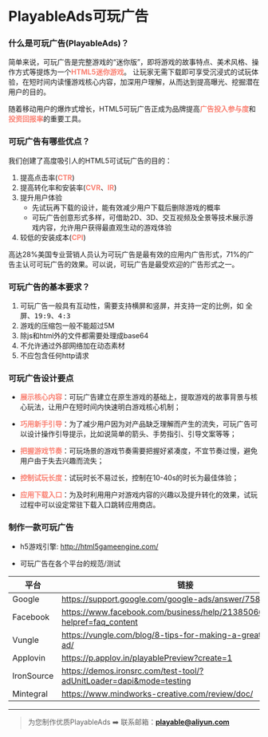 # PlayableAds可玩广告

<!-- @import "[TOC]" {cmd="toc" depthFrom=1 depthTo=6 orderedList=false} -->

### 什么是可玩广告(PlayableAds)？

简单来说，可玩广告是完整游戏的“迷你版”，即将游戏的故事特点、美术风格、操作方式等提炼为一个<b style='color:salmon'>HTML5迷你游戏</b>。
让玩家无需下载即可享受沉浸式的试玩体验，在短时间内读懂游戏核心内容，加深用户理解，从而达到提高曝光、挖掘潜在用户的目的。

随着移动用户的爆炸式增长，HTML5可玩广告正成为品牌提高<b style='color:salmon'>广告投入参与度</b>和<b style='color:salmon'>投资回报率</b>的重要工具。

### 可玩广告有哪些优点？

我们创建了高度吸引人的HTML5可试玩广告的目的：

1. 提高点击率(<b style='color:salmon'>CTR</b>)
2. 提高转化率和安装率(<b style='color:salmon'>CVR</b>、<b style='color:salmon'>IR</b>)
3. 提升用户体验
    + 先试玩再下载的设计，能有效减少用户下载后删除游戏的概率
    + 可玩广告创意形式多样，可借助2D、3D、交互视频及全景等技术展示游戏内容，允许用户获得最直观生动的游戏体验
4. 较低的安装成本(<b style='color:salmon'>CPI</b>)

高达28%美国专业营销人员认为可玩广告是最有效的应用内广告形式，71%的广告主认可可玩广告的效果。可以说，可玩广告是最受欢迎的广告形式之一。

### 可玩广告的基本要求？

1. 可玩广告一般具有互动性，需要支持横屏和竖屏，并支持一定的比例，如 <kbd>全屏</kbd>、<kbd>19:9</kbd>、<kbd>4:3</kbd>
2. 游戏的压缩包一般不能超过5M
3. 除js和html外的文件都需要处理成base64
4. 不允许通过外部网络加在动态素材
5. 不应包含任何http请求

### 可玩广告设计要点

+ <b style='color:salmon'>展示核心内容</b>：可玩广告建立在原生游戏的基础上，提取游戏的故事背景与核心玩法，让用户在短时间内快速明白游戏核心机制；

+ <b style='color:salmon'>巧用新手引导</b>：为了减少用户因为对产品缺乏理解而产生的流失，可玩广告可以设计操作引导提示，比如说简单的箭头、手势指引、引导文案等等；

+ <b style='color:salmon'>把握游戏节奏</b>：可玩场景的游戏节奏需要把握好紧凑度，不宜节奏过慢，避免用户由于失去兴趣而流失；

+ <b style='color:salmon'>控制试玩长度</b>：试玩时长不易过长，控制在10-40s的时长为最佳体验；

+ <b style='color:salmon'>应用下载入口</b>：为及时利用用户对游戏内容的兴趣以及提升转化的效果，试玩过程中可以设定常驻下载入口跳转应用商店。

### 制作一款可玩广告
+ h5游戏引擎: http://html5gameengine.com/

+ 可玩广告在各个平台的规范/测试

| 平台 | 链接 |
|  ----  | ----  |
| Google | https://support.google.com/google-ads/answer/7584219 |
| Facebook | https://www.facebook.com/business/help/2138506633095259?helpref=faq_content |
| Vungle | https://vungle.com/blog/8-tips-for-making-a-great-playable-ad/ |
| Applovin | https://p.applov.in/playablePreview?create=1 |
| IronSource | https://demos.ironsrc.com/test-tool/?adUnitLoader=dapi&mode=testing |
| Mintegral | https://www.mindworks-creative.com/review/doc/ |

---
> 为您制作优质PlayableAds ➡️ 联系邮箱：<b>playable@aliyun.com</b>



